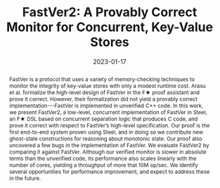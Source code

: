 ---
title: "FastVer2: A Provably Correct Monitor for Concurrent, Key-Value Stores"
collection: publications
permalink: /publications/fastver-cpp23
excerpt: 
date: 2023-01-17
venue: 'Proceedings of the ACM SIGPLAN International Conference on Certified Programs and Proofs (CPP)'
paperurl: '../files/drafts/fastver2-cpp-2023.pdf'
citation: 'Arvind Arasu, Tahina Ramananandro, Aseem Rastogi, Nikhil Swamy, Aymeric Fromherz, <b>Kesha Hietala</b>, Bryan Parno, Ravi Ramamurthy. &quot;FastVer2: A Provably Correct Monitor for Concurrent, Key-Value Stores.&quot; <i>Proceedings of the ACM SIGPLAN International Conference on Certified Programs and Proofs (CPP)</i>. 2023.'
abstract: "FastVer is a protocol that uses a variety of memory-checking techniques to monitor the integrity of key-value stores with only a modest runtime cost. Arasu et al. formalize the high-level design of FastVer in the F★ proof assistant and prove it correct. However, their formalization did not yield a provably correct implementation---FastVer is implemented in unverified C++ code.

In this work, we present FastVer2, a low-level, concurrent implementation of FastVer in Steel, an F★ DSL based on concurrent separation logic that produces C code, and prove it correct with respect to FastVer’s high-level specification. Our proof is the first end-to-end system proven using Steel, and in doing so we contribute new ghost-state constructions for reasoning about monotonic state. Our proof also uncovered a few bugs in the implementation of FastVer.

We evaluate FastVer2 by comparing it against FastVer. Although our verified monitor is slower in absolute terms than the unverified code, its performance also scales linearly with the number of cores, yielding a throughput of more that 10M op/sec. We identify several opportunities for performance improvement, and expect to address these in the future."
---